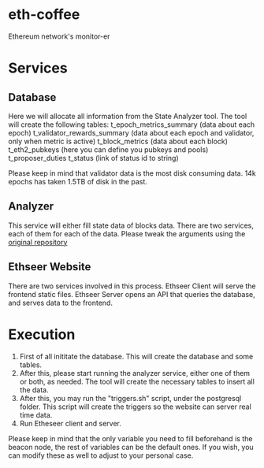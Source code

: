 # eth-coffee
Ethereum network's monitor-er

# Services

## Database
Here we will allocate all information from the State Analyzer tool.
The tool will create the following tables:
t_epoch_metrics_summary (data about each epoch)
t_validator_rewards_summary (data about each epoch and validator, only when metric is active)
t_block_metrics (data about each block)
t_eth2_pubkeys (here you can define you pubkeys and pools)
t_proposer_duties
t_status (link of status id to string)

Please keep in mind that validator data is the most disk consuming data.
14k epochs has taken 1.5TB of disk in the past.

## Analyzer

This service will either fill state data of blocks data.
There are two services, each of them for each of the data.
Please tweak the arguments using the [original repository](https://github.com/cortze/eth-cl-state-analyzer)

## Ethseer Website

There are two services involved in this process.
Ethseer Client will serve the frontend static files.
Ethseer Server opens an API that queries the database, and serves data to the frontend.

# Execution

1. First of all inititate the database. This will create the database and some tables.
2. After this, please start running the analyzer service, either one of them or both, as needed. The tool will create the necessary tables to insert all  the data.
3. After this, you may run the "triggers.sh" script, under the postgresql folder. This script will create the triggers so the website can server real time data.
4. Run Etheseer client and server.

Please keep in mind that the only variable you need to fill beforehand is the beacon node, the rest of variables can be the default ones. If you wish, you can modify these as well to adjust to your personal case.

